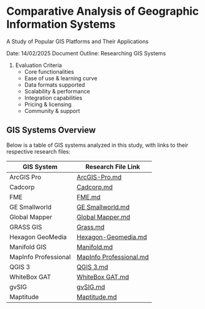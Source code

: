 
# Comparative Analysis of Geographic Information Systems
A Study of Popular GIS Platforms and Their Applications

Date: 14/02/2025
Document Outline: Researching GIS Systems

1. Evaluation Criteria
   - Core functionalities
   - Ease of use & learning curve
   - Data formats supported
   - Scalability & performance
   - Integration capabilities
   - Pricing & licensing
   - Community & support

## GIS Systems Overview

Below is a table of GIS systems analyzed in this study, with links to their respective research files:

| GIS System               | Research File Link                          |
|--------------------------|---------------------------------------------|
| ArcGIS Pro               | [ArcGIS-Pro.md](systems/ArcGIS-Pro.md)      |
| Cadcorp                  | [Cadcorp.md](systems/Cadcorp.md)            |
| FME                      | [FME.md](systems/FME.md)                    |
| GE Smallworld            | [GE Smallworld.md](systems/GE%20Smallworld.md) |
| Global Mapper            | [Global Mapper.md](systems/Global%20Mapper.md) |
| GRASS GIS                | [Grass.md](systems/Grass.md)                |
| Hexagon GeoMedia         | [Hexagon-Geomedia.md](systems/Hexagon-Geomedia.md) |
| Manifold GIS             | [Manifold.md](systems/Manifold.md)          |
| MapInfo Professional     | [MapInfo Professional.md](systems/MapInfo%20Professional.md) |
| QGIS 3                   | [QGIS 3.md](systems/QGIS%203.md)            |
| WhiteBox GAT             | [WhiteBox GAT.md](systems/WhiteBox%20GAT.md) |
| gvSIG                    | [gvSIG.md](systems/gvSIG.md)                |
| Maptitude                | [Maptitude.md](systems/Maptitude.md)        |
